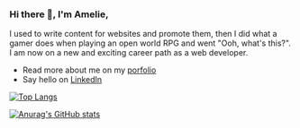 ### Hi there 👋, I'm Amelie,

I used to write content for websites and promote them, then I did what a gamer does when playing an open world RPG and went "Ooh, what's this?". I am now on a new and exciting career path as a web developer.

- Read more about me on my [porfolio](https://amelieberry.github.io/portfolio-website/)
- Say hello on [LinkedIn](https://www.linkedin.com/in/amelie-berry/) 

[![Top Langs](https://github-readme-stats.vercel.app/api/top-langs/?username=amelieberry&exclude_repo=learning-area,odin-recipes,css-exercises,etch-a-sketch&theme=dracula)](https://github.com/anuraghazra/github-readme-stats)

[![Anurag's GitHub stats](https://github-readme-stats.vercel.app/api?username=amelieberry&show_icons=true&theme=dracula)](https://github.com/anuraghazra/github-readme-stats)

<!--
**amelieberry/amelieberry** is a ✨ _special_ ✨ repository because its `README.md` (this file) appears on your GitHub profile.

Here are some ideas to get you started:

- 🔭 I’m currently working on ...
- 🌱 I’m currently learning ...
- 👯 I’m looking to collaborate on ...
- 🤔 I’m looking for help with ...
- 💬 Ask me about ...
- 📫 How to reach me: ...
- 😄 Pronouns: ...
- ⚡ Fun fact: ...
-->
